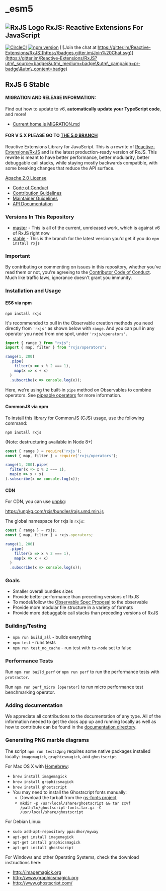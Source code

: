 # \_esm5

## ![RxJS Logo](docs\_app/assets/Rx\_Logo\_S.png) RxJS: Reactive Extensions For JavaScript

[![CircleCI](https://circleci.com/gh/ReactiveX/rxjs/tree/6.x.svg?style=svg)](https://circleci.com/gh/ReactiveX/rxjs/tree/6.x) [![npm version](https://badge.fury.io/js/%40reactivex%2Frxjs.svg)](http://badge.fury.io/js/%40reactivex%2Frxjs) [![Join the chat at https://gitter.im/Reactive-Extensions/RxJS](https://badges.gitter.im/Join%20Chat.svg)](https://gitter.im/Reactive-Extensions/RxJS?utm\_source=badge\&utm\_medium=badge\&utm\_campaign=pr-badge\&utm\_content=badge)

## RxJS 6 Stable

#### MIGRATION AND RELEASE INFORMATION:

Find out how to update to v6, **automatically update your TypeScript code**, and more!

* [Current home is MIGRATION.md](docs\_app/content/guide/v6/migration.md)

#### FOR V 5.X PLEASE GO TO [THE 5.0 BRANCH](https://github.com/ReactiveX/rxjs/tree/5.x)

Reactive Extensions Library for JavaScript. This is a rewrite of [Reactive-Extensions/RxJS](https://github.com/Reactive-Extensions/RxJS) and is the latest production-ready version of RxJS. This rewrite is meant to have better performance, better modularity, better debuggable call stacks, while staying mostly backwards compatible, with some breaking changes that reduce the API surface.

[Apache 2.0 License](LICENSE.txt)

* [Code of Conduct](CODE\_OF\_CONDUCT.md)
* [Contribution Guidelines](CONTRIBUTING.md)
* [Maintainer Guidelines](doc\_app/content/maintainer-guidelines.md)
* [API Documentation](https://rxjs.dev/)

### Versions In This Repository

* [master](https://github.com/ReactiveX/rxjs/commits/master) - This is all of the current, unreleased work, which is against v6 of RxJS right now
* [stable](https://github.com/ReactiveX/rxjs/commits/stable) - This is the branch for the latest version you'd get if you do `npm install rxjs`

### Important

By contributing or commenting on issues in this repository, whether you've read them or not, you're agreeing to the [Contributor Code of Conduct](CODE\_OF\_CONDUCT.md). Much like traffic laws, ignorance doesn't grant you immunity.

### Installation and Usage

#### ES6 via npm

```
npm install rxjs
```

It's recommended to pull in the Observable creation methods you need directly from `'rxjs'` as shown below with `range`. And you can pull in any operator you need from one spot, under `'rxjs/operators'`.

```ts
import { range } from "rxjs";
import { map, filter } from "rxjs/operators";

range(1, 200)
  .pipe(
    filter(x => x % 2 === 1),
    map(x => x + x)
  )
  .subscribe(x => console.log(x));
```

Here, we're using the built-in `pipe` method on Observables to combine operators. See [pipeable operators](https://github.com/ReactiveX/rxjs/blob/master/doc/pipeable-operators.md) for more information.

#### CommonJS via npm

To install this library for CommonJS (CJS) usage, use the following command:

```
npm install rxjs
```

(Note: destructuring available in Node 8+)

```js
const { range } = require('rxjs');
const { map, filter } = require('rxjs/operators');

range(1, 200).pipe(
  filter(x => x % 2 === 1),
  map(x => x + x)
).subscribe(x => console.log(x));
```

#### CDN

For CDN, you can use [unpkg](https://unpkg.com/):

https://unpkg.com/rxjs/bundles/rxjs.umd.min.js

The global namespace for rxjs is `rxjs`:

```js
const { range } = rxjs;
const { map, filter } = rxjs.operators;

range(1, 200)
  .pipe(
    filter(x => x % 2 === 1),
    map(x => x + x)
  )
  .subscribe(x => console.log(x));
```

### Goals

* Smaller overall bundles sizes
* Provide better performance than preceding versions of RxJS
* To model/follow the [Observable Spec Proposal](https://github.com/zenparsing/es-observable) to the observable
* Provide more modular file structure in a variety of formats
* Provide more debuggable call stacks than preceding versions of RxJS

### Building/Testing

* `npm run build_all` - builds everything
* `npm test` - runs tests
* `npm run test_no_cache` - run test with `ts-node` set to false

### Performance Tests

Run `npm run build_perf` or `npm run perf` to run the performance tests with `protractor`.

Run `npm run perf_micro [operator]` to run micro performance test benchmarking operator.

### Adding documentation

We appreciate all contributions to the documentation of any type. All of the information needed to get the docs app up and running locally as well as how to contribute can be found in the [documentation directory](docs\_app/).

### Generating PNG marble diagrams

The script `npm run tests2png` requires some native packages installed locally: `imagemagick`, `graphicsmagick`, and `ghostscript`.

For Mac OS X with [Homebrew](http://brew.sh/):

* `brew install imagemagick`
* `brew install graphicsmagick`
* `brew install ghostscript`
* You may need to install the Ghostscript fonts manually:
  * Download the tarball from the [gs-fonts project](https://sourceforge.net/projects/gs-fonts)
  * `mkdir -p /usr/local/share/ghostscript && tar zxvf /path/to/ghostscript-fonts.tar.gz -C /usr/local/share/ghostscript`

For Debian Linux:

* `sudo add-apt-repository ppa:dhor/myway`
* `apt-get install imagemagick`
* `apt-get install graphicsmagick`
* `apt-get install ghostscript`

For Windows and other Operating Systems, check the download instructions here:

* http://imagemagick.org
* http://www.graphicsmagick.org
* http://www.ghostscript.com/
